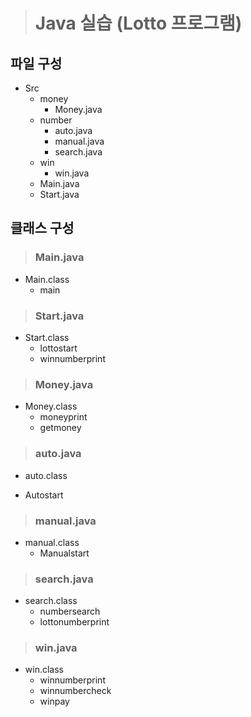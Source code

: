 > # Java 실습 (Lotto 프로그램)

## 파일 구성
* Src
  - money
    + Money.java
  - number
    + auto.java
    + manual.java
    + search.java
  - win
    + win.java
  - Main.java
  - Start.java
  
  
## 클래스 구성

> ### Main.java
* Main.class
  - main

> ### Start.java
* Start.class
  - lottostart
  - winnumberprint

> ### Money.java
* Money.class
  - moneyprint
  - getmoney

> ### auto.java
 * auto.class
  - Autostart

> ### manual.java
* manual.class
  - Manualstart

> ### search.java
* search.class
  - numbersearch
  - lottonumberprint

> ### win.java
* win.class
  - winnumberprint
  - winnumbercheck
  - winpay


